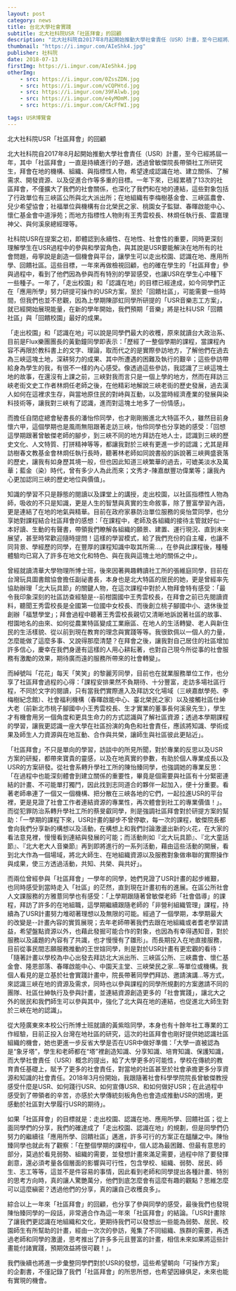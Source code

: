 ```yaml
---
layout: post
category: news
title: 台北大學社會實踐
subtitle: 北大社科院USR「社區拜會」的回顧
description: "北大社科院自2017年8月起開始推動大學社會責任（USR）計畫，至今已經將屆一年..."
thumbnail: "https://i.imgur.com/AIeShk4.jpg"
publisher: 社科院
date: 2018-07-13
firstImg: https://i.imgur.com/AIeShk4.jpg
otherImg:
    - src: https://i.imgur.com/0ZssZDN.jpg
    - src: https://i.imgur.com/vCQPHtd.jpg
    - src: https://i.imgur.com/39FAlwb.jpg
    - src: https://i.imgur.com/e4yMOmM.jpg
    - src: https://i.imgur.com/CAcFfWI.jpg

tags: USR博覽會
---
```


北大社科院USR「社區拜會」的回顧

北大社科院自2017年8月起開始推動大學社會責任（USR）計畫，至今已經將屆一年，其中「社區拜會」一直是持續進行的子題，透過曾敏傑院長帶領社工所研究生，拜會在地的機構、組織、與指標性人物，希望達成認識在地、建立關係、了解需求、開發資源、以及促進合作等多重的目標。一年下來，已經累積了13次的社區拜會，不僅擴大了我們的社會關係，也深化了我們和在地的連結，這些對象包括了行政單位有三峽區公所與北大派出所；在地組織有李梅樹基金會、三峽區農會、兒少希望協會；社福單位與機構有台北榮民之家、桃園女子監獄、春暉啟能中心、懷仁基金會中道淨苑；而地方指標性人物則有王秀雲校長、林烱任執行長、雷嘉理神父、與何溪泉總經理等。

社科院USR在提案之初，即體認到永續性、在地性、社會性的重要，同時更深刻理解學生在USR過程中的參與和學習角色，與其說是USR要能解決在地所有的社會問題，毋寧說是創造一個機會與平台，讓學生可以走出校園、認識在地、應用所學、回饋社區。這些目標，一年來再做檢視回顧，也的確在學生的「社區拜會」參與過程中，看到了他們因為參與而有特別的學習感受，也讓USR在學生心中種下一些種子。一年了，「走出校園」和「認識在地」的目標已經達成，如今同學們正在「應用所學」努力研提可操作的USR方案，至於「回饋社區」，可能需要一些時間，但我們也並不悲觀，因為上學期陳邵虹同學所研提的「USR音樂志工方案」，就已經開始展現能量，在新的學年開始，我們預期「音樂」將是社科USR「回饋社區」與「回饋校園」最好的成果。

「走出校園」和「認識在地」可以說是同學們最大的收穫，原來就讀台大政治系、目前是Flux樂團團長的黃勤鐘同學即表示：「歷經了一整個學期的課程，當課程內容不再限於教科書上的文字、理論，取而代之的是實際參訪地方，了解他們在過去為三峽這塊土地，深耕努力的成果、其中所遭遇的困難及執行的艱辛；這些參訪帶給身為學生的我，有很不一樣的內心感受。像透過這些參訪，我認識了三峽這塊土地的故事，在還沒有上課之前，三峽對我而言只是一個上學的地方，然而在拜訪三峽老街文史工作者林炯任老師之後，在他精彩地解說三峽老街的歷史發展，過去漢人如何在這裡求生存，與當地原住民的對峙與互動，以及當時經濟產業的發展與染料技術等，讓我對三峽有了認識，進而對這塊土地多了一份情感」。

而擔任自閉症總會秘書長的潘怡伶同學，也才剛剛搬進北大特區不久，雖然目前身懷六甲，這個學期也是風雨無阻跟著走訪三峽，怡伶同學也分享她的感受：「回想這學期跟著曾敏傑老師的腳步，到三峽不同的地方拜訪在地人士，認識到三峽的歷史文化、人文特質、打拼精神等等，都讓我對於三峽有更進一步的認識；尤其是拜訪樹春文教基金會林烱任執行長時，聽著林老師如同說書般的訴說著三峽興盛衰落的歷史，讓我有如身歷其境一般，但也因此知道三峽繁華的過去，可媲美淡水及萬華；藍金（染）時代，曾有多少人為此而來；文秀才-陳嘉猷豐功偉業等；讓我內心更加認同三峽的歷史地位與價值」。

知識的學習不只是靜態的閱讀以及課堂上的講授，走出校園，以社區指標性人物為師，吸收的不只是知識，更是人生的智慧與真實的生命敘事，除了豐富學習內涵，更是連結了在地的地氣與精華。目前在政府家暴防治單位服務的吳怡萱同學，也分享她對課程結合社區拜會的感想：「在課程中，老師及各組織的接待主管就好似一本好讀、生動的有聲書，帶領我們瞭解各組織的願景、建置、運行現況、直到未來展望，甚至時常歡迎隨時提問！這樣的學習模式，給了我們充份的自主權，也讓不同背景、學經歷的同學，在豐厚的課程知識中取其所需…，在參與此課程後，種種體驗均已寫入了許多在地文化和特色、與在我與這塊土地的關係之中」。

曾經就讀清華大學物理所博士班，後來因著興趣轉讀社工所的張維庭同學，目前在台灣玩具圖書館協會擔任副祕書長，本身也是北大特區的居民的她，更是曾經率先協助辦理「北大玩具節」的關鍵人物，在這次課程中對於人物拜會特有感受：「最令我印象深刻的社區訪查經驗是--前柑園國中王秀雲校長，在拜會之前已先閱讀資料，聽聞王秀雲校長是全國第一位國中女校長、而後創立桃子腳國中小、退休後並創辦「福慧學堂」；拜會過程中聽著王秀雲校長親切又清晰地訴說著社區的故事、柑園地名的由來、如何從農業特區變成工業廠區、在地人的生活轉變、老人與新住民的生活樣貌、從以前到現在教育的理念與實踐等等。我很欽佩以一個人的力量，怎麼能做了這麼多事、又說得那麼清楚？在拜會之後，讓我對自己居住的社區增加許多信心，慶幸在我們身邊有這樣的人用心耕耘著，也對自己現今所從事的社會服務有激勵的效果，期待廣而遠的服務所帶來的社會轉變」。

而綽號叫「花花」每天「笑笑」的黎麗芳同學，目前也在就業服務單位工作，也分享了社區拜會過程的心得：「課程安排果然不負期待、十分豐富，走訪多場社區行程，不同於文字的閱讀，只有當我們實際進入及拜訪文化場域（三峽嘉猷學苑、李梅樹紀念館）、社會福利機構（春暉啟能中心、臺北榮民之家）以及接觸社區仕紳大老（前新北市桃子腳國中小王秀雲校長、生才實業的董事長何溪泉先生），學生才有機會用另一個角度和更具生命力的方式認識與了解社區資源；透過本學期課程的學習，讓我更認識一座大學在社區扮演的角色和社會責任，應該將知識、學術成果及師生人力資源與在地互動、合作與共榮，讓師生與社區彼此更貼近」。

「社區拜會」不只是單向的學習，訪談中的所見所聞，對於專業的反思以及USR方案的研擬，都帶來寶貴的靈感，以及在地真實的參數，有助於個人專業成長以及USR的方案研發。從社會系轉升學社工所的陳怡臻同學，也強調她的專業反思：「在過程中也能深刻體會到建立關係的重要性，畢竟是個需要與社區有十分緊密連結的計畫、不可能單打獨鬥，因此找到志同道合的夥伴一起加入，便十分重要。看著老師串連了一個又一個機構、把分散在三峽各地的它們，一起拉進USR的平台裡，更是見證了社會工作者連結資源的專業性，再次體會到社工的專業價值！」。而從犯罪防治系轉升學社工所的蔡旻叡同學，則是強調社區拜會對於研提方案的幫助：「一學期的課程下來，USR計畫的腳步不曾停歇，每一次的課程，敏傑院長都會向我們分享新的構想以及活動，在構想上和我們討論激盪出新的火花，在大家的看法意見裡，慢慢看到連結與發展的可能；而活動則如『北大玩具節』、『北大童話節』、『北大老大人音樂節』再到即將進行的一系列活動，藉由這些活動的開展，看到北大作為一個場域，將北大師生、在地組織資源以及服務對象做串聯的實際操作與成果，使三方透過活動，共知、共榮、與共好」。

而兩位曾經參與「社區拜會」一學年的同學，她們見證了USR計畫的起步維艱，也同時感受到當時走入「社區」的茫然，直到現在計畫初有的進展。在區公所社會人文課服務的方雅薏同學也有感受：「上學期跟隨著曾敏傑老師「社會倡導」的課程，拜訪了許多的在地組職，這學期繼續跟隨老師的「非營利組織管理」課程，持續為了USR計畫努力堆砌著理想以及無限的可能。經過了一個學期，本學期最大的改變是--計畫內容的實質展現；去年老師帶著我們去跟在地組織或者耆老學習請益，希望盤點資源以外，也藉此發掘可能合作的對象，也因為有幸得遇知音，對於服務以及議題的內容有了共識，也才慢慢有了雛形」。而長期投入在地直接服務，目前從事民間志願服務推動的王世媗同學，則是對於USR計畫有更宏觀的看待：「隨著計畫以學校為中心出發去拜訪北大派出所、三峽區公所、三峽農會、懷仁基金會、隆恩部落、春暉啟能中心、中園天主堂、三峽榮民之家…等單位或機構。我個人看見的是立基於社會實踐計畫中，院長帶著同學們拜訪、邀請演講…等方式，來認識三峽在地的資源及需求，同時也以參與課程的同學所規劃的方案邀請不同的團隊、社區仕紳執行及參與計畫，並連結資源創造更多的「社會實踐」，讓北大之外的居民和我們師生可以參與其中，強化了北大與在地的連結，也促進北大師生對於三峽在地的認識」。

從大陸廣東來本校公行所博士班就讀的黃紫晗同學，本身也有十餘年社工專業的工作經驗，目前正投入台灣在地社區的研究，這次的社區拜會也剛好提供她認識社區組織的機會，她也更進一步反省大學是否在USR中做好準備：「大學一直被認為是“象牙塔”，學生和老師都在“塔”裡創造知識、分享知識、培育知識、保護知識，而大學社會責任（USR）概念的提出，給了大學更多的可能性，學校在傳統的教育責任基礎上，賦予了更多的社會責任，對當地的社區甚至於社會承擔更多分享資源和知識的社會責任。2018年3月份開始，我跟隨著社會科學學院院長曾敏傑教授感受什麼是USR、如何踐行USR、如何宣傳USR、和如何做好USR；在此過程中感受到了帶領者的辛苦，亦感於大學傳統刻板角色也會造成推動USR的困境，更感動於社區對大學履行USR的期待」。

如果「社區拜會」的目標就是：走出校園、認識在地、應用所學、回饋社區；從上面同學們的分享，我們的確達成了「走出校園、認識在地」的規劃，但是同學們仍努力的繼續往「應用所學、回饋社區」邁進，許多可行的方案正在醞釀之中。陳怡臻同學也就此有了觀察：「在整個學期的課程中，個人認為最困難、但最有意思的部分，莫過於看見弱勢、組織的需要，並發想計畫來滿足需要，過程中除了要發揮創意，還必須考量各個層面的影響與可行性，包含學校、組織、弱勢、居民、師生、志工等等，這並不是件容易的事情，因此看到老師和同學提出各種計畫、特別的思考方向時，真的讓人驚艷萬分，他們到底怎麼會有這麼有趣的觀點？思維怎麼可以這麼縝密？透過他們的分享，真的讓自己收穫良多」。

綜合以上一年來「社區拜會」的回顧，也分享了參與同學的感受，最後我們也發現陳怡臻同學的一段話，非常適合作為這一年來「社區拜會」的結論。「USR計畫除了讓我們更認識在地組織和文化，更期待我們可以發想出一些能為弱勢、居民、校園師生有所幫助的計畫，經由一次次的參訪，蒐集了不同組織、族群的需要，再透過老師和同學的激盪，思考推出了許多多元且豐富的計畫，相信未來如果將這些計畫能付諸實踐，預期效益將很可觀！」。

我們後續也將進一步彙整同學們對於USR的發想，這些希望朝向「可操作方案」的企劃書，不僅記錄了我們「社區拜會」的所思所想，也希望因緣俱足，未來也能有實現的機會。